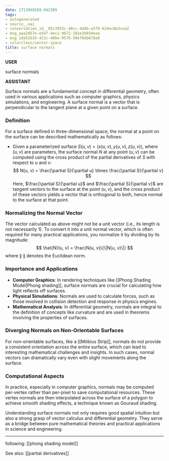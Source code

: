 ```yaml
---
date: 1713969269.042309
tags:
- autogenerated
- source__oai
- conversation_id__95c3933c-40cc-4d4b-a5f9-624ec0e3cea2
- msg_aaa2457e-e547-4ec1-9672-181e1b034eae
- msg_1da52b35-421c-40be-9576-50ef8db678a8
- colorclass/vector-space
title: surface normals
---
```


**USER**

surface normals


**ASSISTANT**

Surface normals are a fundamental concept in differential geometry, often used in various applications such as computer graphics, physics simulations, and engineering. A surface normal is a vector that is perpendicular to the tangent plane at a given point on a surface.

### Definition

For a surface defined in three-dimensional space, the normal at a point on the surface can be described mathematically as follows:

- Given a parameterized surface $S(u, v) = (x(u, v), y(u, v), z(u, v))$, where $(u, v)$ are parameters, the surface normal $N$ at any point $(u, v)$ can be computed using the cross product of the partial derivatives of $S$ with respect to $u$ and $v$:
  $$
  N(u, v) = \frac{\partial S}{\partial u} \times \frac{\partial S}{\partial v}
  $$
  Here, $\frac{\partial S}{\partial u}$ and $\frac{\partial S}{\partial v}$ are tangent vectors to the surface at the point $(u, v)$, and the cross product of these vectors yields a vector that is orthogonal to both, hence normal to the surface at that point.

### Normalizing the Normal Vector

The vector calculated as above might not be a unit vector (i.e., its length is not necessarily 1). To convert it into a unit normal vector, which is often required for many practical applications, you normalize it by dividing by its magnitude:
$$
\hat{N}(u, v) = \frac{N(u, v)}{\|N(u, v)\|}
$$
where $\|\cdot\|$ denotes the Euclidean norm.

### Importance and Applications

- **Computer Graphics**: In rendering techniques like [[Phong Shading Model|Phong shading]], surface normals are crucial for calculating how light reflects off surfaces.
- **Physical Simulations**: Normals are used to calculate forces, such as those involved in collision detection and response in physics engines.
- **Mathematical Analysis**: In differential geometry, normals are integral to the definition of concepts like curvature and are used in theorems involving the properties of surfaces.

### Diverging Normals on Non-Orientable Surfaces

For non-orientable surfaces, like a [[Möbius Strip]], normals do not provide a consistent orientation across the entire surface, which can lead to interesting mathematical challenges and insights. In such cases, normal vectors can dramatically vary even with slight movements along the surface.

### Computational Aspects

In practice, especially in computer graphics, normals may be computed per-vertex rather than per-pixel to save computational resources. These vertex normals are then interpolated across the surface of a polygon to achieve smooth shading effects, a technique known as Gouraud shading.

Understanding surface normals not only requires good spatial intuition but also a strong grasp of vector calculus and differential geometry. They serve as a bridge between pure mathematical theories and practical applications in science and engineering.


---


following: [[phong shading model]]

See also: [[partial derivatives]]